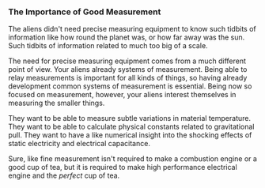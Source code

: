 ### The Importance of Good Measurement

The aliens didn't need precise measuring equipment to know such tidbits of information like how round the planet was, or how far away was the sun. Such tidbits of information related to much too big of a scale.

The need for precise measuring equipment comes from a much different point of view. Your aliens already systems of measurement. Being able to relay measurements is important for all kinds of things, so having already development common systems of measurement is essential. Being now so focused on measurement, however, your aliens interest themselves in measuring the smaller things.

They want to be able to measure subtle variations in material temperature. They want to be able to calculate physical constants related to gravitational pull. They want to have a like numerical insight into the shocking effects of static electricity and electrical capacitance.

Sure, like fine measurement isn't required to make a combustion engine or a good cup of tea, but it is required to make high performance electrical engine and the _perfect_ cup of tea.
